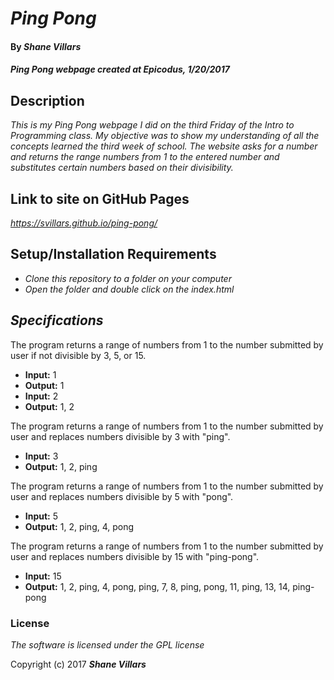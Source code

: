 # _Ping Pong_

#### By _**Shane Villars**_

#### _Ping Pong webpage created at Epicodus, 1/20/2017_

## Description

_This is my Ping Pong webpage I did on the third Friday of the Intro to Programming class. My objective was to show my understanding of all the concepts learned the third week of school. The website asks for a number and returns the range numbers from 1 to the entered number and substitutes certain numbers based on their divisibility._

## Link to site on GitHub Pages

_https://svillars.github.io/ping-pong/_

## Setup/Installation Requirements

* _Clone this repository to a folder on your computer_
* _Open the folder and double click on the index.html_

## _Specifications_

The program returns a range of numbers from 1 to the number submitted by user if not divisible by 3, 5, or 15.
* **Input:** 1
* **Output:** 1
* **Input:** 2
* **Output:** 1, 2

The program returns a range of numbers from 1 to the number submitted by user and replaces numbers divisible by 3 with "ping".
* **Input:** 3
* **Output:** 1, 2, ping

The program returns a range of numbers from 1 to the number submitted by user and replaces numbers divisible by 5 with "pong".
* **Input:** 5
* **Output:** 1, 2, ping, 4, pong

The program returns a range of numbers from 1 to the number submitted by user and replaces numbers divisible by 15 with "ping-pong".
* **Input:** 15
* **Output:** 1, 2, ping, 4, pong, ping, 7, 8, ping, pong, 11, ping, 13, 14, ping-pong

### License

*The software is licensed under the GPL license*

Copyright (c) 2017 **_Shane Villars_**
